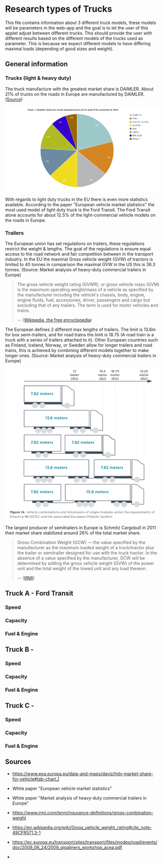 ﻿# Research types of Trucks
This file contains information about 3 different truck models, these models will  be parameters in the web-app and the goal is to let the user of this applet adjust between different trucks.
This should provide the user with different results based on the different models of the trucks used as parameter.
This is because we expect different models to have differing maximal loads (depending of good sizes and weight).

## General information
### Trucks (light & heavy duty)
The truck manufacture with the greatest market share is DAIMLER.
About 21% of trucks on the roads in Europe are manufactured by DAIMLER.
([Source](https://www.eea.europa.eu/data-and-maps/daviz/hdv-market-share-for-vehicle#tab-chart_1))

![Pie chart: Market-share of Truck manufactures in Europe](images/marketshare-truck-manufacturers-eu.png "Market-share of Truck manufactures in Europe")

With regards to light duty trucks in the EU there is even more statistics available.
According to the paper "European vehicle market statistics" the most used model of light duty truck is the Ford Transit.
The Ford Transit alone accounts for about 12.5% of the light-commercial vehicle models on the roads in Europe.

### Trailers
The European union has set regulations on trailers, these regulations restrict the weight & lengths.
The goal of the regulations is ensure equal access to the road network and fair competition between in the transport industry.
In the EU the maximal Gross vehicle weight (GVW) of tractors is limited to 40 tonnes in comparison the maximal GVW in the US this is 36.3 tonnes.
(Source: Market analysis of heavy-duty commercial trailers in Europe)

> The gross vehicle weight rating (GVWR), or gross vehicle mass (GVM) is the maximum operating weight/mass of a vehicle 
> as specified by the manufacturer including the vehicle's chassis, body, engine, engine fluids, fuel, accessories, 
> driver, passengers and cargo but excluding that of any trailers. The term is used for motor vehicles and trains.
> 
> -- ([Wikipedia, the free encyclopedia](https://en.wikipedia.org/wiki/Gross_vehicle_weight_rating)) 

The European defines 2 different max lengths of trailers. 
The limit is 13.6m for box semi-trailers, and for road trains the limit is 18.75 (A road train is a truck with a series of trailers attached to it).
Other European countries such as Finland, Iceland, Norway, or Sweden allow for longer trailers and road trains, this is achieved by combining different models together to make longer ones.
(Source: Market analysis of heavy-duty commercial trailers in Europe)

![Diagram: Vehicle combination in Europe](images/vehicle-combinations-eu.png "")

The largest producer of semitrailers in Europe is Schmitz Cargobull in 2011 their market share stabilized around 26% of the total market share.

> Gross Combination Weight (GCW) — the value specified by the manufacturer as the maximum loaded weight of a truck/tractor 
> plus the trailer or semitrailer designed for use with the truck tractor. In the absence of a value specified by the 
> manufacturer, GCW will be determined by adding the gross vehicle weight (GVW) of the power unit and the total weight 
> of the towed unit and any load thereon.
>
> -- ([IRMI](https://www.irmi.com/term/insurance-definitions/gross-combination-weight))

## Truck A - Ford Transit
### Speed

### Capacity

### Fuel & Engine

## Truck B - 
### Speed

### Capacity

### Fuel & Engine

## Truck C - 
### Speed

### Capacity

### Fuel & Engine

## Sources 

- https://www.eea.europa.eu/data-and-maps/daviz/hdv-market-share-for-vehicle#tab-chart_1
- White paper "European vehicle market statistics"
- White paper "Market analysis of heavy-duty commercial trailers in Europe"
- https://www.irmi.com/term/insurance-definitions/gross-combination-weight
- https://en.wikipedia.org/wiki/Gross_vehicle_weight_rating#cite_note-49CFR571.3-1

- https://ec.europa.eu/transport/sites/transport/files/modes/road/events/doc/2009_06_24/2009_gigaliners_workshop_acea.pdf
-
